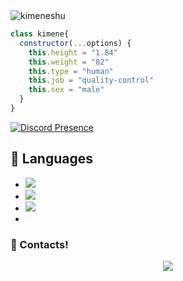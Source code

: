 <img src="https://komarev.com/ghpvc/?username=kimeneshu&label=Ziyaretçi%20Sayısı&color=552b75" alt="kimeneshu" />

```js
class kimene{
  constructor(...options) {
    this.height = "1.84"
    this.weight = "82"
    this.type = "human"
    this.job = "quality-control"
    this.sex = "male"
  }
}
```




[![Discord Presence](https://lanyard-profile-readme.vercel.app/api/373811072920190976?hideDiscrim=true)](https://discord.com/users/373811072920190976)




## 🔧 Languages
- ![](https://img.shields.io/badge/Code-JavaScript-black?style=flat-square&logo=javascript&logoColor=brightgreen)
- ![](https://img.shields.io/badge/Code-Java-black?style=flat-square&logo=java&logoColor=white)
- ![](https://img.shields.io/badge/Tools-MongoDB-black?style=flat-square&logo=mongodb&logoColor=cyan)
- 
<h3>🌟 Contacts!</h3>
<p align="center">
     <a href="https://www.instagram.com/kimeneshuu" target"blank_"><img src="https://img.shields.io/badge/INSTAGRAM%20-DC3175.svg?&style=for-the-badge&logo=instagram&logoColor=white"></a>
